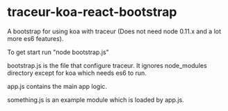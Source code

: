 traceur-koa-react-bootstrap
====================

A bootstrap for using koa with traceur (Does not need node 0.11.x and a lot more es6 features).

To get start run "node bootstrap.js"

bootstrap.js is the file that configure traceur. It ignores node_modules directory except for koa which needs es6 to run.

app.js contains the main app logic.

something.js is an example module which is loaded by app.js.
